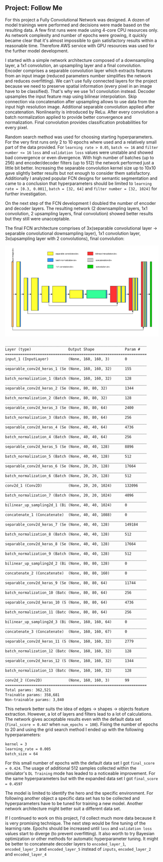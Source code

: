 ## Project: Follow Me

For this project a Fully Convolutional Network was designed. A dozen of model trainings were performed and decisions were made based on the resulting data. A few first runs were made using 4-core CPU resources only. As network complexity and number of epochs were growing, it quickly became clear that it's almost impossible to gain satisfactory results within a reasonable time. Therefore AWS service with GPU resources was used for the further model development.

I started with a simple network architecture composed of a downsampling layer, a 1x1 convolution, an upsampling layer and a final convolution. Encoder comprises a separable convolution layer which extracts features from an input image (reduced parameters number simplifies the network and reduces overfitting). We can't use fully connected layers for the project because we need to preserve spatial information (every pixel in an image have to be classified). That's why we use 1x1 convolution instead. Decoder upsamples the input feature map using bilinear interpolation. Skip connection via concatenation after upsampling allows to use data from the input high resolution image. Additional separable convolution applied after concatenation. Nonlinearity is introduced by ReLu. After every convolution a batch normalization applied to provide better convergence and normalization. Final convolution provides classification probabilities for every pixel.

Random search method was used for choosing starting hyperparameters. For the very first runs only 2 to 10 epochs where used and a relatively small part of the data provided. For `learning rate > 0.05`, `batch <= 16` and `filter number <= 16` `loss` and `validation loss` values were unstable and showed bad convergence or even divergence. With high number of batches (up to 256) and encoder/decoder filters (up to 512) the network performed just a little bit better. Increasing the separable convolution kernel size up to 10x10 gave slightly better results but not enough to consider them satisfactory. Additionally I analyzed popular FCN designs for semantic segmentation and came to a conclusion that hyperparameters should be limited to `learning rate = [0.3, 0.001]`, `batch = [32, 64]` and `filter number = [32, 1024]` for further investigation.

On the next step of the FCN development I doubled the number of encoder and decoder layers. The resulting network (2 downsampling layers, 1x1 convolution, 2 upsampling layers, final convolution) showed better results but they still were unacceptable.

The final FCN architecture comprises of 3x(separable convolutional layer -> separable convolutional downsampling layer), 1x1 convolution layer, 3x(upsampling layer with 2 convolutions), final convolution:

![Network Diagram](images/network_diagram.svg)

```
_________________________________________________________________
Layer (type)                 Output Shape              Param #   
=================================================================
input_1 (InputLayer)         (None, 160, 160, 3)       0         
_________________________________________________________________
separable_conv2d_keras_1 (Se (None, 160, 160, 32)      155       
_________________________________________________________________
batch_normalization_1 (Batch (None, 160, 160, 32)      128       
_________________________________________________________________
separable_conv2d_keras_2 (Se (None, 80, 80, 32)        1344      
_________________________________________________________________
batch_normalization_2 (Batch (None, 80, 80, 32)        128       
_________________________________________________________________
separable_conv2d_keras_3 (Se (None, 80, 80, 64)        2400      
_________________________________________________________________
batch_normalization_3 (Batch (None, 80, 80, 64)        256       
_________________________________________________________________
separable_conv2d_keras_4 (Se (None, 40, 40, 64)        4736      
_________________________________________________________________
batch_normalization_4 (Batch (None, 40, 40, 64)        256       
_________________________________________________________________
separable_conv2d_keras_5 (Se (None, 40, 40, 128)       8896      
_________________________________________________________________
batch_normalization_5 (Batch (None, 40, 40, 128)       512       
_________________________________________________________________
separable_conv2d_keras_6 (Se (None, 20, 20, 128)       17664     
_________________________________________________________________
batch_normalization_6 (Batch (None, 20, 20, 128)       512       
_________________________________________________________________
conv2d_1 (Conv2D)            (None, 20, 20, 1024)      132096    
_________________________________________________________________
batch_normalization_7 (Batch (None, 20, 20, 1024)      4096      
_________________________________________________________________
bilinear_up_sampling2d_1 (Bi (None, 40, 40, 1024)      0         
_________________________________________________________________
concatenate_1 (Concatenate)  (None, 40, 40, 1088)      0         
_________________________________________________________________
separable_conv2d_keras_7 (Se (None, 40, 40, 128)       149184    
_________________________________________________________________
batch_normalization_8 (Batch (None, 40, 40, 128)       512       
_________________________________________________________________
separable_conv2d_keras_8 (Se (None, 40, 40, 128)       17664     
_________________________________________________________________
batch_normalization_9 (Batch (None, 40, 40, 128)       512       
_________________________________________________________________
bilinear_up_sampling2d_2 (Bi (None, 80, 80, 128)       0         
_________________________________________________________________
concatenate_2 (Concatenate)  (None, 80, 80, 160)       0         
_________________________________________________________________
separable_conv2d_keras_9 (Se (None, 80, 80, 64)        11744     
_________________________________________________________________
batch_normalization_10 (Batc (None, 80, 80, 64)        256       
_________________________________________________________________
separable_conv2d_keras_10 (S (None, 80, 80, 64)        4736      
_________________________________________________________________
batch_normalization_11 (Batc (None, 80, 80, 64)        256       
_________________________________________________________________
bilinear_up_sampling2d_3 (Bi (None, 160, 160, 64)      0         
_________________________________________________________________
concatenate_3 (Concatenate)  (None, 160, 160, 67)      0         
_________________________________________________________________
separable_conv2d_keras_11 (S (None, 160, 160, 32)      2779      
_________________________________________________________________
batch_normalization_12 (Batc (None, 160, 160, 32)      128       
_________________________________________________________________
separable_conv2d_keras_12 (S (None, 160, 160, 32)      1344      
_________________________________________________________________
batch_normalization_13 (Batc (None, 160, 160, 32)      128       
_________________________________________________________________
conv2d_2 (Conv2D)            (None, 160, 160, 3)       99        
=================================================================
Total params: 362,521
Trainable params: 358,681
Non-trainable params: 3,840
```

This network better suits the idea of edges -> shapes -> objects feature extraction. However, a lot of layers and filters lead to a lot of calculations. The network gives acceptable results even with the default data set (`final_score = 0.447` when `num_epochs = 100`). Fixing the number of epochs to 20 and using the grid search method I ended up with the following hyperparameters:
```
kernel = 3
learning_rate = 0.005
batch_size = 64
```
For this small number of epochs with the default data set I got `final_score = 0.424`. The usage of additional 512 samples collected within the simulator's `DL Training` mode has leaded to a noticeable improvement. For the same hyperparameters but with the expanded data set I got `final_score = 0.4597`

The model is limited to identify the hero and the specific environment. For following another object a specific data set has to be collected and hyperparameters have to be tuned for training a new model. Another network architecture might better suit a different data set.

If I continued to work on this project, I'd collect much more data because it is very promising technique. The next step would be fine tuning of the learning rate. Epochs should be increased until `loss` and `validation loss` values start to diverge (to prevent overfitting). It also worth to try Bayesian optimization or other methods for automatic hyperparameter tuning. It might be better to concatenate decoder layers to `encoded_layer_1`, `encoded_layer_3` and `encoded_layer_5` instead of `inputs`, `encoded_layer_2` and `encoded_layer_4`